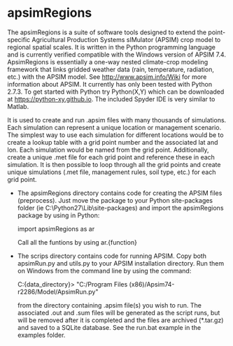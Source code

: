apsimRegions
============

The apsimRegions is a suite of software tools designed to extend the point-specific Agricultural Production Systems sIMulator (APSIM) crop model to regional spatial scales. It is written in the  Python programming language and is currently verified compatible with the Windows version of APSIM 7.4. ApsimRegions is essentially a one-way nested climate-crop modeling framework that links gridded weather data (rain, temperature, radiation, etc.) with the APSIM model. See http://www.apsim.info/Wiki for more information about APSIM. It currently has only been tested with Python 2.7.3. To get started with Python try Python(X,Y) which can be downloaded at https://python-xy.github.io. The included Spyder IDE is very similar to Matlab.

It is used to create and run .apsim files with many thousands of simulations. Each simulation can represent a unique location or management scenario. The simplest way to use each simulation for different locations would be to create a lookup table with a grid point number and the associated lat and lon. Each simulation would be named from the grid point.  Additionally, create a unique .met file for each grid point and reference these in each simulation. It is then possible to loop through all the grid points and create unique simulations (.met file, management rules, soil type, etc.) for each grid point.

- The apsimRegions directory contains code for creating the APSIM files (preprocess). Just move the package to your Python site-packages folder (ie C:\Python27\Lib\site-packages) and import the apsimRegions package by using in Python:

  import apsimRegions as ar

  Call all the funtions by using ar.{function}

- The scrips directory contains code for running APSIM. Copy both apsimRun.py and utils.py to your APSIM installation directory. Run them on Windows from the command line by using the command:

  C:\{data_directory}> "C:/Program Files (x86)/Apsim74-r2286/Model/ApsimRun.py"
  
  from the directory containing .apsim file(s) you wish to run. The associated .out and .sum files will be generated as the script runs, but will be removed after it is completed and the files are archived (*.tar.gz) and saved to a SQLite database. See the run.bat example in the examples folder.
